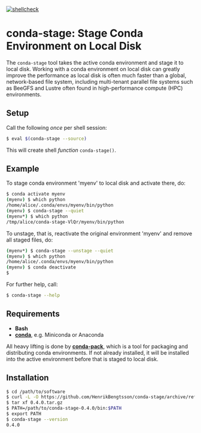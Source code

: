[![shellcheck](https://github.com/HenrikBengtsson/conda-stage/actions/workflows/shellcheck.yml/badge.svg)](https://github.com/HenrikBengtsson/conda-stage/actions/workflows/shellcheck.yml)


# conda-stage: Stage Conda Environment on Local Disk

The `conda-stage` tool takes the active conda environment and stage it to local disk. Working with a conda environment on local disk can greatly improve the performance as local disk is often much faster than a global, network-based file system, including multi-tenant parallel file systems such as BeeGFS and Lustre often found in high-performance compute (HPC) environments.


## Setup

Call the following _once_ per shell session:

```sh
$ eval $(conda-stage --source)
```

This will create shell _function_ `conda-stage()`.


## Example

To stage conda environment 'myenv' to local disk and activate there, do:

```sh
$ conda activate myenv
(myenv) $ which python
/home/alice/.conda/envs/myenv/bin/python
(myenv) $ conda-stage --quiet
(myenv*) $ which python
/tmp/alice/conda-stage-VlQr/myenv/bin/python
```

To unstage, that is, reactivate the original environment 'myenv' and remove all staged files, do:

```sh
(myenv*) $ conda-stage --unstage --quiet
(myenv) $ which python
/home/alice/.conda/envs/myenv/bin/python
(myenv) $ conda deactivate
$ 
```

For further help, call:

```sh
$ conda-stage --help
```


## Requirements

* **Bash**
* [**conda**](https://docs.conda.io/projects/conda/en/latest/user-guide/install/linux.html), e.g. Miniconda or Anaconda

All heavy lifting is done by [**conda-pack**](https://conda.github.io/conda-pack/), which is a tool for packaging and distributing conda environments.  If not already installed, it will be installed into the active environment before that is staged to local disk.


## Installation

```sh
$ cd /path/to/software
$ curl -L -O https://github.com/HenrikBengtsson/conda-stage/archive/refs/tags/0.4.0.tar.gz
$ tar xf 0.4.0.tar.gz
$ PATH=/path/to/conda-stage-0.4.0/bin:$PATH
$ export PATH
$ conda-stage --version
0.4.0
```
